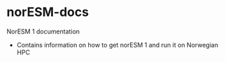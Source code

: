 # norESM-docs

NorESM 1 documentation

- Contains information on how to get norESM 1 and run it on Norwegian HPC

